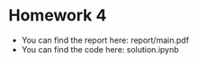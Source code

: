 # Homework 4

- You can find the report here: report/main.pdf
- You can find the code here: solution.ipynb